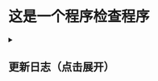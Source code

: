 # 这是一个程序检查程序

<details>
<summary><h2>更新日志（点击展开）</h2></summary>
  
## v.0.1
日期： 2023 年 9 月 ？？号

什么都没有…… README.md 都很垃圾
